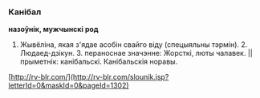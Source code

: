 ### Канібал
**назоўнік, мужчынскі род**

1. Жывёліна, якая з'ядае асобін свайго віду (спецыяльны тэрмін). 2. Людаед-дзікун. 3. пераноснае значэнне: Жорсткі, люты чалавек. || прыметнік: канібальскі. Канібальскія норавы.

<a rel="author">[http://rv-blr.com/](http://rv-blr.com/slounik.jsp?letterId=0&maskId=0&pageId=1302)</a>
